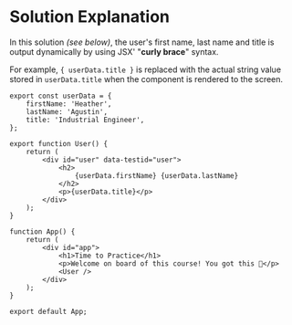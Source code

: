 # Solution Explanation

In this solution <i>(see below)</i>, the user's first name, last name and title is output dynamically by using JSX' "<b>curly brace</b>" syntax.

For example, `{ userData.title }` is replaced with the actual string value stored in `userData.title` when the component is rendered to the screen.

```
export const userData = {
    firstName: 'Heather',
    lastName: 'Agustin',
    title: 'Industrial Engineer',
};

export function User() {
    return (
        <div id="user" data-testid="user">
            <h2>
                {userData.firstName} {userData.lastName}
            </h2>
            <p>{userData.title}</p>
        </div>
    );
}

function App() {
    return (
        <div id="app">
            <h1>Time to Practice</h1>
            <p>Welcome on board of this course! You got this 💪</p>
            <User />
        </div>
    );
}

export default App;
```
